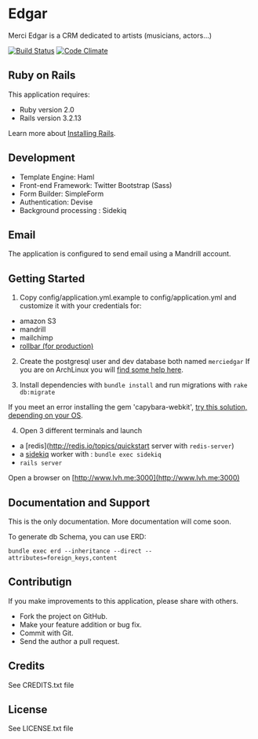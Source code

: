 # Edgar

Merci Edgar is a CRM dedicated to artists (musicians, actors...)

[![Build Status](https://travis-ci.org/Association-Merci-Edgar/Merci-Edgar.png?branch=wip)](https://travis-ci.org/Association-Merci-Edgar/Merci-Edgar)
[![Code Climate](https://codeclimate.com/github/Association-Merci-Edgar/Merci-Edgar.png)](https://codeclimate.com/github/Association-Merci-Edgar/Merci-Edgar)


## Ruby on Rails

This application requires:

* Ruby version 2.0
* Rails version 3.2.13

Learn more about [Installing Rails](http://railsapps.github.io/installing-rails.html).


## Development

* Template Engine: Haml
* Front-end Framework: Twitter Bootstrap (Sass)
* Form Builder: SimpleForm
* Authentication: Devise
* Background processing : Sidekiq

## Email

The application is configured to send email using a Mandrill account.

## Getting Started

1. Copy config/application.yml.example to config/application.yml and customize it with your credentials for:
  * amazon S3
  * mandrill
  * mailchimp
  * [rollbar (for production)](https://rollbar.com/krichtof/Merci-Edgar/)

2. Create the postgresql user and dev database both named  `merciedgar`
If you are on ArchLinux you will [find some help here](https://wiki.archlinux.org/index.php/PostgreSQL).

3. Install dependencies with `bundle install` and run migrations with `rake db:migrate`

If you meet an error installing the gem 'capybara-webkit', [try this solution, depending on your OS](https://github.com/thoughtbot/capybara-webkit/wiki/Installing-Qt-and-compiling-capybara-webkit).

4. Open 3 different terminals and launch
  * a [redis](http://redis.io/topics/quickstart server with `redis-server`)
  * a [sidekiq](http://sidekiq.org/) worker with : `bundle exec sidekiq`
  * `rails server`

Open a browser on [http://www.lvh.me:3000](http://www.lvh.me:3000)

## Documentation and Support

This is the only documentation.
More documentation will come soon.

To generate db Schema, you can use ERD:

`bundle exec erd --inheritance --direct --attributes=foreign_keys,content`

## Contributign

If you make improvements to this application, please share with others.

* Fork the project on GitHub.
* Make your feature addition or bug fix.
* Commit with Git.
* Send the author a pull request.

## Credits

See CREDITS.txt file

## License

See LICENSE.txt file
